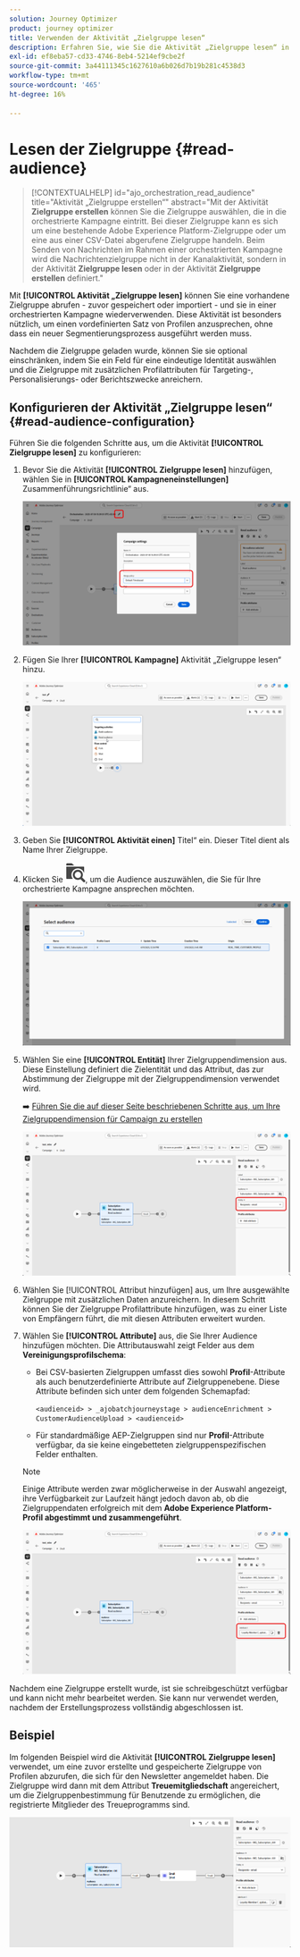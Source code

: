 ```yaml
---
solution: Journey Optimizer
product: journey optimizer
title: Verwenden der Aktivität „Zielgruppe lesen“
description: Erfahren Sie, wie Sie die Aktivität „Zielgruppe lesen“ in einer koordinierten Kampagne verwenden
exl-id: ef8eba57-cd33-4746-8eb4-5214ef9cbe2f
source-git-commit: 3a44111345c1627610a6b026d7b19b281c4538d3
workflow-type: tm+mt
source-wordcount: '465'
ht-degree: 16%

---
```



# Lesen der Zielgruppe {#read-audience}


>[!CONTEXTUALHELP]
>id="ajo_orchestration_read_audience"
>title="Aktivität „Zielgruppe erstellen“"
>abstract="Mit der Aktivität **Zielgruppe erstellen** können Sie die Zielgruppe auswählen, die in die orchestrierte Kampagne eintritt. Bei dieser Zielgruppe kann es sich um eine bestehende Adobe Experience Platform-Zielgruppe oder um eine aus einer CSV-Datei abgerufene Zielgruppe handeln. Beim Senden von Nachrichten im Rahmen einer orchestrierten Kampagne wird die Nachrichtenzielgruppe nicht in der Kanalaktivität, sondern in der Aktivität **Zielgruppe lesen** oder in der Aktivität **Zielgruppe erstellen** definiert."

Mit **[!UICONTROL Aktivität „Zielgruppe lesen]** können Sie eine vorhandene Zielgruppe abrufen - zuvor gespeichert oder importiert - und sie in einer orchestrierten Kampagne wiederverwenden. Diese Aktivität ist besonders nützlich, um einen vordefinierten Satz von Profilen anzusprechen, ohne dass ein neuer Segmentierungsprozess ausgeführt werden muss.

Nachdem die Zielgruppe geladen wurde, können Sie sie optional einschränken, indem Sie ein Feld für eine eindeutige Identität auswählen und die Zielgruppe mit zusätzlichen Profilattributen für Targeting-, Personalisierungs- oder Berichtszwecke anreichern.

## Konfigurieren der Aktivität „Zielgruppe lesen“ {#read-audience-configuration}

Führen Sie die folgenden Schritte aus, um die Aktivität **[!UICONTROL Zielgruppe lesen]** zu konfigurieren:

1. Bevor Sie die Aktivität **[!UICONTROL Zielgruppe lesen]** hinzufügen, wählen Sie in **[!UICONTROL Kampagneneinstellungen]** Zusammenführungsrichtlinie“ aus.

   ![](../assets/read-audience-6.png)

1. Fügen Sie Ihrer **[!UICONTROL Kampagne]** Aktivität „Zielgruppe lesen“ hinzu.

   ![](../assets/read-audience-1.png)

1. Geben Sie **[!UICONTROL Aktivität einen]** Titel“ ein. Dieser Titel dient als Name Ihrer Zielgruppe.

1. Klicken Sie ![Ordnersuchsymbol](../assets/do-not-localize/folder-search.svg), um die Audience auszuwählen, die Sie für Ihre orchestrierte Kampagne ansprechen möchten.

   ![](../assets/read-audience-2.png)

1. Wählen Sie eine **[!UICONTROL Entität&#x200B;]** Ihrer Zielgruppendimension aus. Diese Einstellung definiert die Zielentität und das Attribut, das zur Abstimmung der Zielgruppe mit der Zielgruppendimension verwendet wird.

   ➡️ [Führen Sie die auf dieser Seite beschriebenen Schritte aus, um Ihre Zielgruppendimension für Campaign zu erstellen](../target-dimension.md)

   ![](../assets/read-audience-3.png)

1. Wählen Sie [!UICONTROL Attribut hinzufügen] aus, um Ihre ausgewählte Zielgruppe mit zusätzlichen Daten anzureichern. In diesem Schritt können Sie der Zielgruppe Profilattribute hinzufügen, was zu einer Liste von Empfängern führt, die mit diesen Attributen erweitert wurden.

1. Wählen Sie **[!UICONTROL Attribute]** aus, die Sie Ihrer Audience hinzufügen möchten. Die Attributauswahl zeigt Felder aus dem **Vereinigungsprofilschema**:

   * Bei CSV-basierten Zielgruppen umfasst dies sowohl **Profil**-Attribute als auch benutzerdefinierte Attribute auf Zielgruppenebene. Diese Attribute befinden sich unter dem folgenden Schemapfad:

     `<audienceid> > _ajobatchjourneystage > audienceEnrichment > CustomerAudienceUpload > <audienceid>`

   * Für standardmäßige AEP-Zielgruppen sind nur **Profil**-Attribute verfügbar, da sie keine eingebetteten zielgruppenspezifischen Felder enthalten.

   >[!NOTE]
   >
   > Einige Attribute werden zwar möglicherweise in der Auswahl angezeigt, ihre Verfügbarkeit zur Laufzeit hängt jedoch davon ab, ob die Zielgruppendaten erfolgreich mit dem **Adobe Experience Platform-Profil abgestimmt und zusammengeführt**.

   ![](../assets/read-audience-4.png)

Nachdem eine Zielgruppe erstellt wurde, ist sie schreibgeschützt verfügbar und kann nicht mehr bearbeitet werden. Sie kann nur verwendet werden, nachdem der Erstellungsprozess vollständig abgeschlossen ist.

## Beispiel

Im folgenden Beispiel wird die Aktivität **[!UICONTROL Zielgruppe lesen]** verwendet, um eine zuvor erstellte und gespeicherte Zielgruppe von Profilen abzurufen, die sich für den Newsletter angemeldet haben. Die Zielgruppe wird dann mit dem Attribut **Treuemitgliedschaft** angereichert, um die Zielgruppenbestimmung für Benutzende zu ermöglichen, die registrierte Mitglieder des Treueprogramms sind.

![](../assets/read-audience-5.png)
